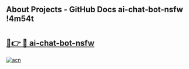 ## About Projects - GitHub Docs ai-chat-bot-nsfw !4m54t

# <h2><a href="https://andorid.site?title=ai-chat-bot-nsfw&ref=19M">🔗👉 🔴 ai-chat-bot-nsfw</a></h2>

[![acn](https://github.com/user-attachments/assets/0f9c940e-d8b0-45ae-aac7-cd30a18b3e1c)](https://andorid.site?title=ai-chat-bot-nsfw&ref=19M)
